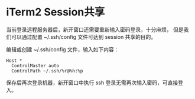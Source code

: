 # iTerm2 Session共享

当前登录远程服务器后，新开窗口还需要重新输入密码登录，十分麻烦， 但是我们可以通过配置 ~/.ssh/config 文件可达到 session 共享的目的。

编辑或创建 ~/.ssh/config 文件，输入如下内容：

```
Host *
  ControlMaster auto
  ControlPath ~/.ssh/%r@%h:%p
```

保存后再次登录机器，新开窗口中执行 ssh 登录无需再次输入密码，可直接登入。
